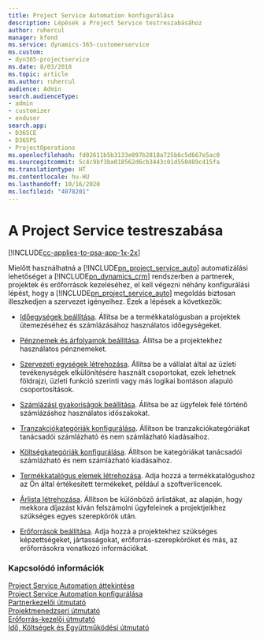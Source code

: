 ```yaml
---
title: Project Service Automation konfigurálása
description: Lépések a Project Service testreszabásához
author: ruhercul
manager: kfend
ms.service: dynamics-365-customerservice
ms.custom:
- dyn365-projectservice
ms.date: 8/03/2018
ms.topic: article
ms.author: ruhercul
audience: Admin
search.audienceType:
- admin
- customizer
- enduser
search.app:
- D365CE
- D365PS
- ProjectOperations
ms.openlocfilehash: fd02611b5b3133e097b2818a725b6c5d667e5ac0
ms.sourcegitcommit: 5c4c9bf3ba018562d6cb3443c01d550489c415fa
ms.translationtype: HT
ms.contentlocale: hu-HU
ms.lasthandoff: 10/16/2020
ms.locfileid: "4078201"
---
```

# <a name="configure-project-service"></a>A Project Service testreszabása

[!INCLUDE[cc-applies-to-psa-app-1x-2x](../includes/cc-applies-to-psa-app-1x-2x.md)]

Mielőtt használhatná a [!INCLUDE[pn_project_service_auto](../includes/pn-project-service-auto.md)] automatizálási lehetőséget a [!INCLUDE[pn_dynamics_crm](../includes/pn-dynamics-crm.md)] rendszerben a partnerek, projektek és erőforrások kezeléséhez, el kell végezni néhány konfigurálási lépést, hogy a [!INCLUDE[pn_project_service_auto](../includes/pn-project-service-auto.md)] megoldás biztosan illeszkedjen a szervezet igényeihez. Ezek a lépések a következők:  
  
-   [Időegységek beállítása](../psa/set-up-time-units.md). Állítsa be a termékkatalógusban a projektek ütemezéséhez és számlázásához használatos időegységeket.  
  
-   [Pénznemek és árfolyamok beállítása](../psa/set-up-currencies-exchange-rates.md). Állítsa be a projektekhez használatos pénznemeket.  
  
-   [Szervezeti egységek létrehozása](../psa/create-organizational-units.md). Állítsa be a vállalat által az üzleti tevékenységek elkülönítésére használt csoportokat, ezek lehetnek földrajzi, üzleti funkció szerinti vagy más logikai bontáson alapuló csoportosítások.  
  
-   [Számlázási gyakoriságok beállítása](../psa/set-up-invoice-frequencies.md). Állítsa be az ügyfelek felé történő számlázáshoz használatos időszakokat.  
  
-   [Tranzakciókategóriák konfigurálása](../psa/configure-transaction-categories.md). Állítson be tranzakciókategóriákat tanácsadói számlázható és nem számlázható kiadásaihoz.  
  
-   [Költségkategóriák konfigurálása](../psa/configure-expense-categories.md). Állítson be kategóriákat tanácsadói számlázható és nem számlázható kiadásaihoz.  
  
-   [Termékkatalógus elemek létrehozása](../psa/create-product-catalog-items.md). Adja hozzá a termékkatalógushoz az Ön által értékesített termékeket, például a szoftverlicencek.  
  
-   [Árlista létrehozása](../psa/create-price-list.md). Állítson be különböző árlistákat, az alapján, hogy mekkora díjazást kíván felszámolni ügyfeleinek a projektjeikhez szükséges egyes szerepkörök után.  
  
-   [Erőforrások beállítása](../psa/set-up-resources.md). Adja hozzá a projektekhez szükséges képzettségeket, jártasságokat, erőforrás-szerepköröket és más, az erőforrásokra vonatkozó információkat.  
  
### <a name="see-also"></a>Kapcsolódó információk  
 [Project Service Automation áttekintése](../psa/overview.md)   
 [Project Service Automation konfigurálása](../psa/configure.md)   
 [Partnerkezelői útmutató](../psa/account-manager-guide.md)   
 [Projektmenedzseri útmutató](../psa/project-manager-guide.md)   
 [Erőforrás-kezelői útmutató](../psa/resource-manager-guide.md)   
 [Idő, Költségek és Együttműködési útmutató](../psa/time-expense-collaboration-guide.md)
